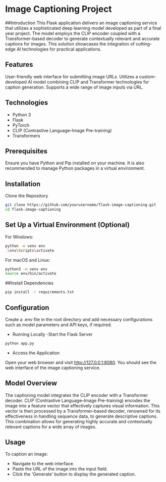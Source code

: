 # Image Captioning Project

##Introduction
This Flask application delivers an image captioning service that utilizes a sophisticated deep learning model developed as part of a final year project. The model employs the CLIP encoder coupled with a Transformer-based decoder to generate contextually relevant and accurate captions for images. This solution showcases the integration of cutting-edge AI technologies for practical applications.

## Features

User-friendly web interface for submitting image URLs.
Utilizes a custom-developed AI model combining CLIP and Transformer technologies for caption generation.
Supports a wide range of image inputs via URL.

## Technologies

- Python 3
- Flask
- PyTorch
- CLIP (Contrastive Language–Image Pre-training)
- Transformers


## Prerequisites
Ensure you have Python and Pip installed on your machine. It is also recommended to manage Python packages in a virtual environment.

## Installation
Clone the Repository

```bash
git clone https://github.com/yourusername/flask-image-captioning.git
cd flask-image-captioning
```
## Set Up a Virtual Environment (Optional)

For Windows:

```bash
python -m venv env
.\env\Scripts\activate
```
For macOS and Linux:

```bash
python3 -m venv env
source env/bin/activate
```
##Install Dependencies

```bash
pip install -r requirements.txt
```

## Configuration

Create a .env file in the root directory and add necessary configurations such as model parameters and API keys, if required.

- Running Locally
-Start the Flask Server

```bash
python app.py
```
- Access the Application

Open your web browser and visit http://127.0.0.1:8080. You should see the web interface of the image captioning service.

## Model Overview

The captioning model integrates the CLIP encoder with a Transformer decoder. CLIP (Contrastive Language–Image Pre-training) encodes the image into a feature vector that effectively captures visual information. This vector is then processed by a Transformer-based decoder, renowned for its effectiveness in handling sequence data, to generate descriptive captions. This combination allows for generating highly accurate and contextually relevant captions for a wide array of images.

## Usage

To caption an image:

- Navigate to the web interface.
- Paste the URL of the image into the input field.
- Click the 'Generate' button to display the generated caption.
